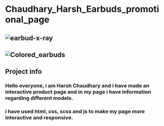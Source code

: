 # Chaudhary_Harsh_Earbuds_promotional_page
## ![earbud-x-ray](https://github.com/Harssh07/Chaudhary_Harsh_Earbuds_promotional_page/assets/121983623/1b0cadfe-c90a-4a87-8b5c-914a77b68e73)
## ![Colored_earbuds](https://github.com/Harssh07/Chaudhary_Harsh_Earbuds_promotional_page/assets/121983623/09b2fa76-1808-474e-a04a-e5e2e06defa3)
## Project info
### Hello everyone, i am Harsh Chaudhary and i have made an interactive product page and in my page i have information regarding different models. 
### i have used html, css, scss and js to make my page more interactive and responsive.


